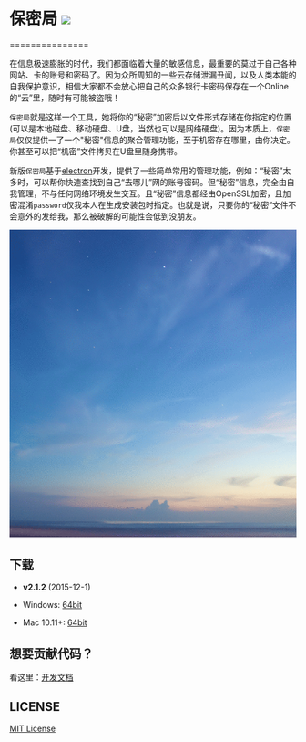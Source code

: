# 保密局 ![](http://img.shields.io/badge/version-v2.1.2-green.svg) #
===============

在信息极速膨胀的时代，我们都面临着大量的敏感信息，最重要的莫过于自己各种网站、卡的账号和密码了。因为众所周知的一些云存储泄漏丑闻，以及人类本能的自我保护意识，相信大家都不会放心把自己的众多银行卡密码保存在一个Online的“云”里，随时有可能被盗哦！

`保密局`就是这样一个工具，她将你的“秘密”加密后以文件形式存储在你指定的位置(可以是本地磁盘、移动硬盘、U盘，当然也可以是网络硬盘)。因为本质上，`保密局`仅仅提供一了一个"秘密"信息的聚合管理功能，至于机密存在哪里，由你决定。你甚至可以把“机密”文件拷贝在U盘里随身携带。

新版`保密局`基于[electron](http://electron.atom.io/)开发，提供了一些简单常用的管理功能，例如：“秘密”太多时，可以帮你快速查找到自己“去哪儿”网的账号密码。但“秘密”信息，完全由自我管理，不与任何网络环境发生交互。且“秘密”信息都经由OpenSSL加密，且加密混淆`password`仅我本人在生成安装包时指定。也就是说，只要你的“秘密”文件不会意外的发给我，那么被破解的可能性会低到没朋友。

![](./docs/imgs/example.gif)

## 下载 ##

* **v2.1.2** (2015-12-1)

 * Windows: [64bit](https://github.com/leftstick/windtalker/releases/download/2.1.2/windtalker-2.1.2-win32-x64.zip)
 * Mac 10.11+: [64bit](https://github.com/leftstick/windtalker/releases/download/2.1.2/windtalker-2.1.2-darwin-x64.zip)


## 想要贡献代码？ ##

看这里：[开发文档](./docs/start-guide.md)

## LICENSE ##

[MIT License](https://raw.githubusercontent.com/leftstick/windtalker/master/LICENSE)
